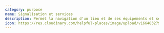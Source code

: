 ```yaml
---
category: purpose
name: Signalisation et services
description: Permet la navigation d'un lieu et de ses équipements et services.
icon: https://res.cloudinary.com/helpful-places/image/upload/v1664832794/dtpr-icons/purpose/inform_bxnt6n.svg
---
```

